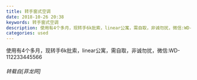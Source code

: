 ```yaml
---
title: 转手窗式空调
date: 2018-10-26 20:38
keywords: 转手窗式空调
description: 使用有4个多月，现转手6k批索，linear公寓，需自取，非诚勿扰，微信:WD-112233445566
categories: used
---
```

<td class="t_f" id="postmessage_2172024">

使用有4个多月，现转手6k批索，linear公寓，需自取，非诚勿扰，微信:WD-112233445566</td>
###### 转载自[菲龙网]